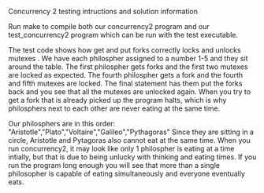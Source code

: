 Concurrency 2 testing intructions and solution information

Run make to compile both our concurrency2 program and our test_concurrency2 program which can be run with the test executable.

The test code shows how get and put forks correctly locks and unlocks mutexes . We have each philospher assigned to a number 1-5 and they sit around the table. The first philospher gets forks and the first two mutexes are locked as expected. The fourth philospher gets a fork and the fourth and fifth mutexes are locked. The final statement has them put the forks back and you see that all the mutexes are unlocked again. When you try to get a fork that is already picked up the program halts, which is why philosphers next to each other are never eating at the same time.

Our philosphers are in this order: "Aristotle","Plato","Voltaire","Galileo","Pythagoras"
Since they are sitting in a circle, Aristotle and Pytagoras also cannot eat at the same time.
When you run concurrency2, it may look like only 1 philospher is eating at a time intially, but that is due to being unlucky with thinking and eating times. If you run the program long enough you will see that more than a single philosopher is capable of eating simultaneously and everyone eventually eats.
